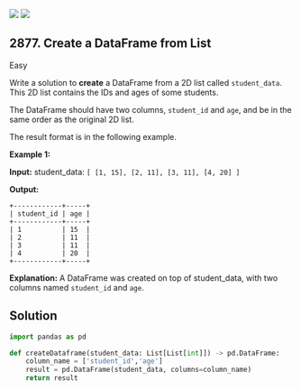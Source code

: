 [![](https://img.shields.io/github/stars/javadev/LeetCode-in-Kotlin?label=Stars&style=flat-square)](https://github.com/javadev/LeetCode-in-Kotlin)
[![](https://img.shields.io/github/forks/javadev/LeetCode-in-Kotlin?label=Fork%20me%20on%20GitHub%20&style=flat-square)](https://github.com/javadev/LeetCode-in-Kotlin/fork)

## 2877\. Create a DataFrame from List

Easy

Write a solution to **create** a DataFrame from a 2D list called `student_data`. This 2D list contains the IDs and ages of some students.

The DataFrame should have two columns, `student_id` and `age`, and be in the same order as the original 2D list.

The result format is in the following example.

**Example 1:**

**Input:** student\_data: `[ [1, 15], [2, 11], [3, 11], [4, 20] ]`

**Output:** 
    
    +------------+-----+ 
    | student_id | age | 
    +------------+-----+ 
    | 1          | 15  | 
    | 2          | 11  | 
    | 3          | 11  | 
    | 4          | 20  | 
    +------------+-----+

**Explanation:** A DataFrame was created on top of student\_data, with two columns named `student_id` and `age`.

## Solution

```python
import pandas as pd

def createDataframe(student_data: List[List[int]]) -> pd.DataFrame:
    column_name = ['student_id','age']
    result = pd.DataFrame(student_data, columns=column_name)
    return result
```